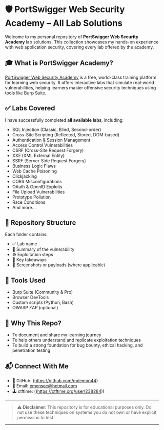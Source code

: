 # 🛡️ PortSwigger Web Security Academy – All Lab Solutions

Welcome to my personal repository of **PortSwigger Web Security Academy** lab solutions. This collection showcases my hands-on experience with web application security, covering every lab offered by the academy.

## 🎓 What is PortSwigger Academy?

[PortSwigger Web Security Academy](https://portswigger.net/web-security) is a free, world-class training platform for learning web security. It offers interactive labs that simulate real-world vulnerabilities, helping learners master offensive security techniques using tools like Burp Suite.

## ✅ Labs Covered

I have successfully completed **all available labs**, including:

- SQL Injection (Classic, Blind, Second-order)
- Cross-Site Scripting (Reflected, Stored, DOM-based)
- Authentication & Session Management
- Access Control Vulnerabilities
- CSRF (Cross-Site Request Forgery)
- XXE (XML External Entity)
- SSRF (Server-Side Request Forgery)
- Business Logic Flaws
- Web Cache Poisoning
- Clickjacking
- CORS Misconfigurations
- OAuth & OpenID Exploits
- File Upload Vulnerabilities
- Prototype Pollution
- Race Conditions
- And more...

## 📁 Repository Structure

Each folder contains:
- ✅ Lab name
- 📝 Summary of the vulnerability
- ⚙️ Exploitation steps
- 🧠 Key takeaways
- 📸 Screenshots or payloads (where applicable)

## 🧰 Tools Used

- Burp Suite (Community & Pro)
- Browser DevTools
- Custom scripts (Python, Bash)
- OWASP ZAP (optional)

## 🚀 Why This Repo?

- To document and share my learning journey
- To help others understand and replicate exploitation techniques
- To build a strong foundation for bug bounty, ethical hacking, and penetration testing

## 📬 Connect With Me

- 💼 GitHub: (https://github.com/mdemon44)
- 📧 Email: emonsec@hotmail.com
- 🕹️ ctftime: ((https://ctftime.org/user/238284))

---

> ⚠️ **Disclaimer**: This repository is for educational purposes only. Do not use these techniques on systems you do not own or have explicit permission to test.

---
